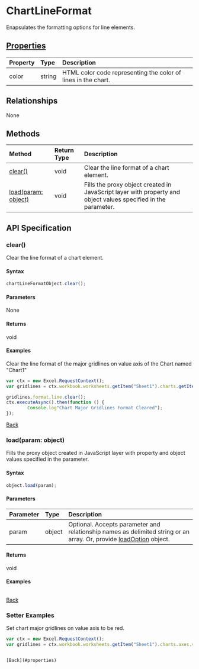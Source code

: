 # ChartLineFormat

Enapsulates the formatting options for line elements.

## [Properties](#setter-examples)
| Property	   | Type	|Description
|:---------------|:--------|:----------|
|color|string|HTML color code representing the color of lines in the chart.|

## Relationships
None


## Methods

| Method		   | Return Type	|Description|
|:---------------|:--------|:----------|
|[clear()](#clear)|void|Clear the line format of a chart element.|
|[load(param: object)](#loadparam-object)|void|Fills the proxy object created in JavaScript layer with property and object values specified in the parameter.|

## API Specification

### clear()
Clear the line format of a chart element.

#### Syntax
```js
chartLineFormatObject.clear();
```

#### Parameters
None

#### Returns
void

#### Examples

Clear the line format of the major gridlines on value axis of the Chart named "Chart1"

```js
var ctx = new Excel.RequestContext();
var gridlines = ctx.workbook.worksheets.getItem("Sheet1").charts.getItem("Chart1").axes.valueaxis.majorGridlines;	

gridlines.format.line.clear();
ctx.executeAsync().then(function () {
		Console.log"Chart Major Gridlines Format Cleared");
});
```

[Back](#methods)

### load(param: object)
Fills the proxy object created in JavaScript layer with property and object values specified in the parameter.

#### Syntax
```js
object.load(param);
```

#### Parameters
| Parameter	   | Type	|Description|
|:---------------|:--------|:----------|
|param|object|Optional. Accepts parameter and relationship names as delimited string or an array. Or, provide [loadOption](loadoption.md) object.|

#### Returns
void

#### Examples
```js

```

[Back](#methods)

### Setter Examples

Set chart major gridlines on value axis to be red.
```js
var ctx = new Excel.RequestContext();
var gridlines = ctx.workbook.worksheets.getItem("Sheet1").charts.axes.valueaxis.majorGridlines;


[Back](#properties)
